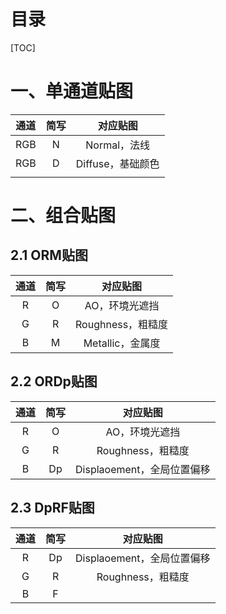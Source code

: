 # 目录

[TOC]

# 一、单通道贴图

| 通道 | 简写 |     对应贴图      |
| :--: | :--: | :---------------: |
| RGB  |  N   |   Normal，法线    |
| RGB  |  D   | Diffuse，基础颜色 |
|      |      |                   |



# 二、组合贴图

## 2.1	ORM贴图

| 通道 | 简写 |     对应贴图      |
| :--: | :--: | :---------------: |
|  R   |  O   |  AO，环境光遮挡   |
|  G   |  R   | Roughness，粗糙度 |
|  B   |  M   | Metallic，金属度  |

## 2.2	ORDp贴图

| 通道 | 简写 |          对应贴图          |
| :--: | :--: | :------------------------: |
|  R   |  O   |       AO，环境光遮挡       |
|  G   |  R   |     Roughness，粗糙度      |
|  B   |  Dp  | Displaoement，全局位置偏移 |

## 2.3	DpRF贴图

| 通道 | 简写 |          对应贴图          |
| :--: | :--: | :------------------------: |
|  R   |  Dp  | Displaoement，全局位置偏移 |
|  G   |  R   |     Roughness，粗糙度      |
|  B   |  F   |                            |